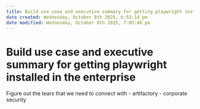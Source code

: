 ```yaml
---
title: Build use case and executive summary for getting playwright installed in the enterprise
date created: Wednesday, October 8th 2025, 6:53:14 pm
date modified: Wednesday, October 8th 2025, 7:05:46 pm
---
```


# Build use case and executive summary for getting playwright installed in the enterprise

Figure out the tears that we need to connect with - artifactory - corporate security
